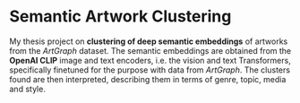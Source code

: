 # Semantic Artwork Clustering
My thesis project on **clustering of deep semantic embeddings** of artworks from the *ArtGraph* dataset. The semantic embeddings are obtained from the **OpenAI CLIP** image and text encoders, i.e. the vision and text Transformers, specifically finetuned for the purpose with data from *ArtGraph*. The clusters found are then interpreted, describing them in terms of genre, topic, media and style.
